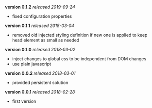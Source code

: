 **version 0.1.2** *released 2019-09-24*
* fixed configuration properties

**version 0.1.1** *released 2018-03-04*
* removed old injected styling definition if new one is applied to keep head element as small as needed

**version 0.1.0** *released 2018-03-02*
* inject changes to global css to be independent from DOM changes
* use plain javascript

**version 0.0.2** *released 2018-03-01*
* provided persistent solution

**version 0.0.1** *released 2018-02-28*
* first version
